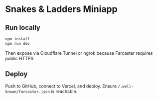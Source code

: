 # Snakes & Ladders Miniapp

## Run locally
```bash
npm install
npm run dev
```

Then expose via Cloudflare Tunnel or ngrok because Farcaster requires public HTTPS.

## Deploy
Push to GitHub, connect to Vercel, and deploy. Ensure `/.well-known/farcaster.json` is reachable.
